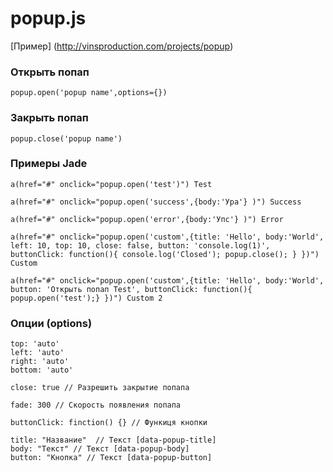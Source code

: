 # popup.js

[Пример] (http://vinsproduction.com/projects/popup)

### Открыть попап

```
popup.open('popup name',options={})

```

### Закрыть попап

``` 
popup.close('popup name')
```

### Примеры Jade

```
a(href="#" onclick="popup.open('test')") Test

a(href="#" onclick="popup.open('success',{body:'Ура'} )") Success

a(href="#" onclick="popup.open('error',{body:'Упс'} )") Error

a(href="#" onclick="popup.open('custom',{title: 'Hello', body:'World', left: 10, top: 10, close: false, button: 'console.log(1)', buttonClick: function(){ console.log('Closed'); popup.close(); } })") Custom

a(href="#" onclick="popup.open('custom',{title: 'Hello', body:'World', button: 'Открыть попап Test', buttonClick: function(){ popup.open('test');} })") Custom 2

```

### Опции (options)

```
top: 'auto'
left: 'auto'
right: 'auto'
bottom: 'auto'

close: true // Разрешить закрытие попапа

fade: 300 // Скорость появления попапа

buttonClick: finction() {} // Функиця кнопки

title: "Название"  // Текст [data-popup-title]
body: "Текст" // Текст [data-popup-body]
button: "Кнопка" // Текст [data-popup-button]

```
